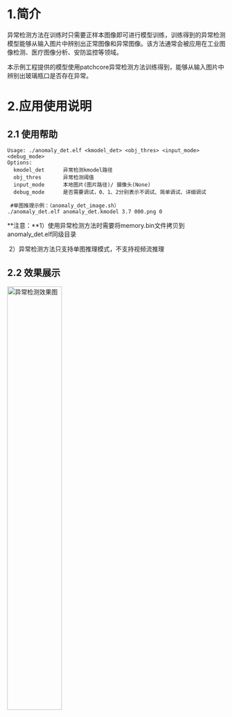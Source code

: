 # 1.简介

异常检测方法在训练时只需要正样本图像即可进行模型训练，训练得到的异常检测模型能够从输入图片中辨别出正常图像和异常图像。该方法通常会被应用在工业图像检测、医疗图像分析、安防监控等领域。

本示例工程提供的模型使用patchcore异常检测方法训练得到，能够从输入图片中辨别出玻璃瓶口是否存在异常。

# 2.应用使用说明

## 2.1 使用帮助

```
Usage: ./anomaly_det.elf <kmodel_det> <obj_thres> <input_mode> <debug_mode>
Options:
  kmodel_det      异常检测kmodel路径
  obj_thres       异常检测阈值
  input_mode      本地图片(图片路径)/ 摄像头(None) 
  debug_mode      是否需要调试，0、1、2分别表示不调试、简单调试、详细调试

 #单图推理示例：（anomaly_det_image.sh）
./anomaly_det.elf anomaly_det.kmodel 3.7 000.png 0
```
**注意：**1）使用异常检测方法时需要将memory.bin文件拷贝到anomaly_det.elf同级目录

​			2）异常检测方法只支持单图推理模式，不支持视频流推理

## 2.2 效果展示

<img src="https://kendryte-download.canaan-creative.com/k230/downloads/doc_images/ai_demo/anomaly_det/anomaly_detection_result.jpg" alt="异常检测效果图" width="50%" height="50%"/>

